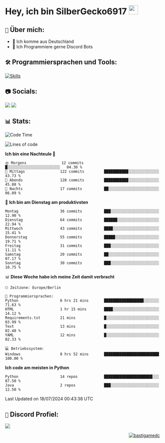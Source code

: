# Hey, ich bin SilberGecko6917 <img src="https://raw.githubusercontent.com/MartinHeinz/MartinHeinz/master/wave.gif" width="30px">

## ` 📌 ` Über mich:
- 📍 Ich komme aus Deutschland
- 📝 Ich Programmiere gerne Discord Bots

## ` 🛠️ ` Programmiersprachen und Tools:
[![Skills](https://skillicons.dev/icons?i=py,html,css,mysql,postgres,sqlite,java,discord,figma,github,git,pycharm,vscode,idea)]()<br>


## ` 📷 ` Socials:  
[![](https://img.shields.io/youtube/channel/subscribers/UCf83BJ6BdAFoU1zViGFuWlg?style=for-the-badge&logo=youtube&label=YouTube&color=red)](https://youtube.com/@gecko_tv) [![](https://img.shields.io/twitch/status/silbergecko_tv?style=for-the-badge&logo=twitch&logoColor=white&color=purple)](https://twitch.tv/silbergecko_tv)


## ` 📊 ` Stats:
<!--START_SECTION:waka-->
![Code Time](http://img.shields.io/badge/Code%20Time-65%20hrs%2050%20mins-blue)

![Lines of code](https://img.shields.io/badge/Seit%20Hallo%20Welt%20habe%20ich%20geschrieben-23.8%20thousand%20Codezeilen-blue)

**Ich bin eine Nachteule 🦉** 

```text
🌞 Morgens                12 commits          █░░░░░░░░░░░░░░░░░░░░░░░░   04.30 % 
🌆 Mittags                122 commits         ███████████░░░░░░░░░░░░░░   43.73 % 
🌃 Abends                 128 commits         ███████████░░░░░░░░░░░░░░   45.88 % 
🌙 Nachts                 17 commits          ██░░░░░░░░░░░░░░░░░░░░░░░   06.09 % 
```
📅 **Ich bin am Dienstag am produktivsten** 

```text
Montag                   36 commits          ███░░░░░░░░░░░░░░░░░░░░░░   12.90 % 
Dienstag                 64 commits          ██████░░░░░░░░░░░░░░░░░░░   22.94 % 
Mittwoch                 43 commits          ████░░░░░░░░░░░░░░░░░░░░░   15.41 % 
Donnerstag               55 commits          █████░░░░░░░░░░░░░░░░░░░░   19.71 % 
Freitag                  31 commits          ███░░░░░░░░░░░░░░░░░░░░░░   11.11 % 
Samstag                  20 commits          ██░░░░░░░░░░░░░░░░░░░░░░░   07.17 % 
Sonntag                  30 commits          ███░░░░░░░░░░░░░░░░░░░░░░   10.75 % 
```


📊 **Diese Woche habe ich meine Zeit damit verbracht** 

```text
🕑︎ Zeitzone: Europe/Berlin

💬 Programmiersprachen: 
Python                   6 hrs 21 mins       ██████████████████░░░░░░░   71.63 % 
HTML                     1 hr 15 mins        ████░░░░░░░░░░░░░░░░░░░░░   14.12 % 
Requirements.txt         21 mins             █░░░░░░░░░░░░░░░░░░░░░░░░   03.99 % 
Text                     13 mins             █░░░░░░░░░░░░░░░░░░░░░░░░   02.48 % 
YAML                     12 mins             █░░░░░░░░░░░░░░░░░░░░░░░░   02.33 % 

💻 Betriebssystem: 
Windows                  8 hrs 52 mins       █████████████████████████   100.00 % 
```

**Ich code am meisten in Python** 

```text
Python                   14 repos            ██████████████████████░░░   87.50 % 
Java                     2 repos             ███░░░░░░░░░░░░░░░░░░░░░░   12.50 % 
```




 Last Updated on 18/07/2024 00:43:38 UTC
<!--END_SECTION:waka-->

## ` 🔎 ` Discord Profiel:
<a href="https://discord.com/users/753974250968186901"><img src="https://lanyard.cnrad.dev/api/753974250968186901"><p/>

<p align="right">
  <img align="center" src="https://komarev.com/ghpvc/?username=SilberGecko6917&label=Profile%20views&color=0e75b6&style=flat" alt="bastigamedc"/>
</p>
